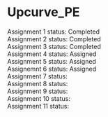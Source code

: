 # Upcurve_PE

Assignment 1 status: Completed <br />
Assignment 2 status: Completed <br />
Assignment 3 status: Completed <br />
Assignment 4 status: Assigned <br />
Assignment 5 status: Assigned <br />
Assignemnt 6 status: Assigned <br />
Assignment 7 status: <br />
Assignment 8 status: <br />
Assignment 9 status: <br />
Assignment 10 status: <br />
Assignment 11 status: <br />
